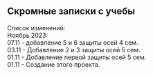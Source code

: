 ## Скромные записки с учебы  
Список изменений:   
Ноябрь 2023:  
07.11 - добавление 5 и 6 защиты осей 4 сем.  
03.11 - Добавление 2 и 3 защиты осей 5 сем.  
01.11 - Добавление первой защиты осей 5 сем.    
01.11 - Создание этого проекта.  
